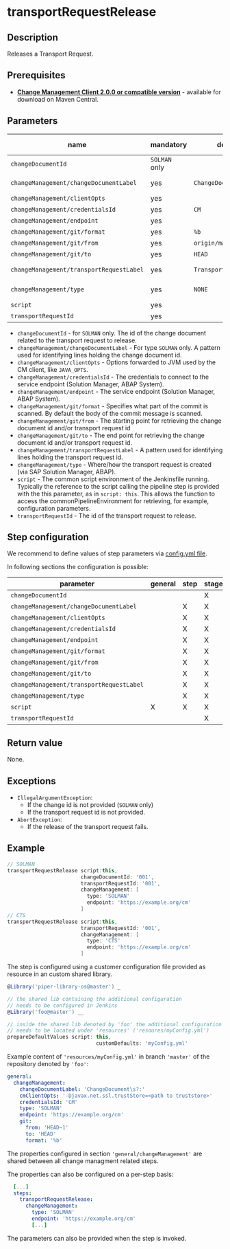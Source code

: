 # transportRequestRelease

## Description

Releases a Transport Request.

## Prerequisites

* **[Change Management Client 2.0.0 or compatible version](http://central.maven.org/maven2/com/sap/devops/cmclient/dist.cli/)** - available for download on Maven Central.

## Parameters

| name | mandatory | default | possible values |
|------|-----------|---------|-----------------|
| `changeDocumentId` | `SOLMAN` only |  |  |
| `changeManagement/changeDocumentLabel` | yes | `ChangeDocument\s?:` | regex pattern |
| `changeManagement/clientOpts` | yes |  |  |
| `changeManagement/credentialsId` | yes | `CM` |  |
| `changeManagement/endpoint` | yes |  |  |
| `changeManagement/git/format` | yes | `%b` |  |
| `changeManagement/git/from` | yes | `origin/master` |  |
| `changeManagement/git/to` | yes | `HEAD` |  |
| `changeManagement/transportRequestLabel` | yes | `TransportRequest\s?:` | regex pattern |
| `changeManagement/type` | yes | `NONE` | `SOLMAN`, `CTS`, `NONE` |
| `script` | yes |  |  |
| `transportRequestId` | yes |  |  |

* `changeDocumentId` - for `SOLMAN` only. The id of the change document related to the transport request to release.
* `changeManagement/changeDocumentLabel` - For type `SOLMAN` only. A pattern used for identifying lines holding the change document id.
* `changeManagement/clientOpts` - Options forwarded to JVM used by the CM client, like `JAVA_OPTS`.
* `changeManagement/credentialsId` - The credentials to connect to the service endpoint (Solution Manager, ABAP System).
* `changeManagement/endpoint` - The service endpoint (Solution Manager, ABAP System).
* `changeManagement/git/format` - Specifies what part of the commit is scanned. By default the body of the commit message is scanned.
* `changeManagement/git/from` - The starting point for retrieving the change document id and/or transport request id
* `changeManagement/git/to` - The end point for retrieving the change document id and/or transport request id.
* `changeManagement/transportRequestLabel` - A pattern used for identifying lines holding the transport request id.
* `changeManagement/type` - Where/how the transport request is created (via SAP Solution Manager, ABAP).
* `script` - The common script environment of the Jenkinsfile running. Typically the reference to the script calling the pipeline step is provided with the this parameter, as in `script: this`. This allows the function to access the commonPipelineEnvironment for retrieving, for example, configuration parameters.
* `transportRequestId` - The id of the transport request to release.


## Step configuration


We recommend to define values of step parameters via [config.yml file](../configuration.md).

In following sections the configuration is possible:

| parameter | general | step | stage |
|-----------|---------|------|-------|
| `changeDocumentId` |  |  | X |
| `changeManagement/changeDocumentLabel` |  | X | X |
| `changeManagement/clientOpts` |  | X | X |
| `changeManagement/credentialsId` |  | X | X |
| `changeManagement/endpoint` |  | X | X |
| `changeManagement/git/format` |  | X | X |
| `changeManagement/git/from` |  | X | X |
| `changeManagement/git/to` |  | X | X |
| `changeManagement/transportRequestLabel` |  | X | X |
| `changeManagement/type` |  | X | X |
| `script` | X | X | X |
| `transportRequestId` |  |  | X |


## Return value

None.

## Exceptions

* `IllegalArgumentException`:
  * If the change id is not provided (`SOLMAN` only)
  * If the transport request id is not provided.
* `AbortException`:
  * If the release of the transport request fails.

## Example

```groovy
// SOLMAN
transportRequestRelease script:this,
                        changeDocumentId: '001',
                        transportRequestId: '001',
                        changeManagement: [
                          type: 'SOLMAN'
                          endpoint: 'https://example.org/cm'
                        ]
// CTS
transportRequestRelease script:this,
                        transportRequestId: '001',
                        changeManagement: [
                          type: 'CTS'
                          endpoint: 'https://example.org/cm'
                        ]
```

The step is configured using a customer configuration file provided as
resource in an custom shared library.

```groovy
@Library('piper-library-os@master') _

// the shared lib containing the additional configuration
// needs to be configured in Jenkins
@Library('foo@master') __

// inside the shared lib denoted by 'foo' the additional configuration file
// needs to be located under 'resources' ('resoures/myConfig.yml')
prepareDefaultValues script: this,
                             customDefaults: 'myConfig.yml'
```

Example content of `'resources/myConfig.yml'` in branch `'master'` of the repository denoted by
`'foo'`:

```yaml
general:
  changeManagement:
    changeDocumentLabel: 'ChangeDocument\s?:'
    cmClientOpts: '-Djavax.net.ssl.trustStore=<path to truststore>'
    credentialsId: 'CM'
    type: 'SOLMAN'
    endpoint: 'https://example.org/cm'
    git:
      from: 'HEAD~1'
      to: 'HEAD'
      format: '%b'
```

The properties configured in section `'general/changeManagement'` are shared between all change managment related steps.

The properties can also be configured on a per-step basis:

```yaml
  [...]
  steps:
    transportRequestRelease:
      changeManagement:
        type: 'SOLMAN'
        endpoint: 'https://example.org/cm'
        [...]
```

The parameters can also be provided when the step is invoked.

